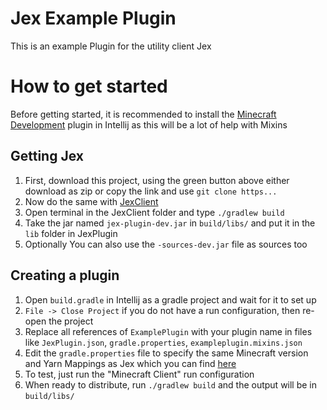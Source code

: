 # Jex Example Plugin
This is an example Plugin for the utility client Jex

# How to get started
Before getting started, it is recommended to install the [Minecraft Development](https://plugins.jetbrains.com/plugin/8327-minecraft-development) plugin in Intellij as this will be a lot of help with Mixins
## Getting Jex
1. First, download this project, using the green button above either download as zip or copy the link and use `git clone https...`
2. Now do the same with [JexClient](https://github.com/DustinRepo/JexClient)
3. Open terminal in the JexClient folder and type `./gradlew build`
4. Take the jar named `jex-plugin-dev.jar` in `build/libs/` and put it in the `lib` folder in JexPlugin
5. Optionally You can also use the `-sources-dev.jar` file as sources too
## Creating a plugin
1. Open `build.gradle` in Intellij as a gradle project and wait for it to set up
2. `File -> Close Project` if you do not have a run configuration, then re-open the project
3. Replace all references of `ExamplePlugin` with your plugin name in files like `JexPlugin.json`, `gradle.properties`, `exampleplugin.mixins.json`
4. Edit the `gradle.properties` file to specify the same Minecraft version and Yarn Mappings as Jex which you can find [here](https://github.com/DustinRepo/JexClient/blob/main/gradle.properties)
5. To test, just run the "Minecraft Client" run configuration
6. When ready to distribute, run `./gradlew build` and the output will be in `build/libs/`